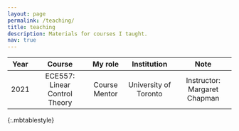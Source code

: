 ```yaml
---
layout: page
permalink: /teaching/
title: teaching
description: Materials for courses I taught.
nav: true
---
```

<!-- 
For now, this page is assumed to be a static description of your courses. You can convert it to a collection similar to `_projects/` so that you can have a dedicated page for each course.

Organize your courses by years, topics, or universities, however you like! -->



| Year |             Course            |    My role    |      Institution      |             Note             |
|:----:|:-----------------------------:|:-------------:|:---------------------:|:----------------------------:|
| 2021 | ECE557: Linear Control Theory | Course Mentor | University of Toronto | Instructor: Margaret Chapman |
{:.mbtablestyle}
